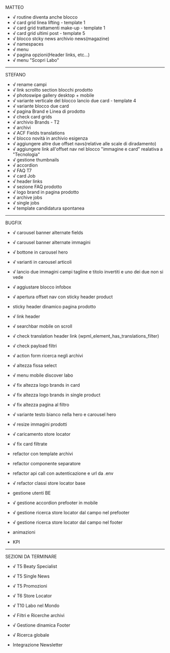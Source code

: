 MATTEO

- √ routine diventa anche blocco
- √ card grid linea lifting - template 1
- √ card grid trattamenti make-up - template 1
- √ card grid ultimi post - template 5
- √ blocco stcky news archivio news(magazine)
- √ namespaces
- √ menu
- √ pagina opzioni(Header links, etc...)
- √ menu "Scopri Labo"



----------



STEFANO

- √ rename campi
- √ link scrollto section blocchi prodotto
- √ photoswipe gallery desktop + mobile
- √ variante verticale del blocco lancio due card - template 4
- √ variante blocco due card
- √ pagina Brand e Linea di prodotto
- √ check card grids
- √ archivio Brands - T2
- √ archivi
- √ ACF Fields translations
- √ blocco novità in archivio esigenza
- √ aggiungere altre due offset navs(relative alle scale di diradamento)
- √ aggiungere link all'offset nav nel blocco "immagine e card" realativa a "Tecnologia"
- √ gestione thumbnails
- √ accordion
- √ FAQ T7
- √ card Job
- √ header links
- √ sezione FAQ prodotto
- √ logo brand in pagina prodotto
- √ archive jobs
- √ single jobs
- √ template candidatura spontanea



----------



BUGFIX

- √ carousel banner alternate fields
- √ carousel banner alternate immagini
- √ bottone in carousel hero
- √ varianti in carousel articoli
- √ lancio due immagini campi tagline e titolo invertiti e uno dei due non si vede
- √ aggiustare blocco infobox
- √ apertura offset nav con sticky header product

- sticky header dinamico pagina prodotto

- √ link header
- √ searchbar mobile on scroll
- √ check translation header link (wpml_element_has_translations_filter)
- √ check payload filtri
- √ action form ricerca negli archivi
- √ altezza fissa select
- √ menu mobile discover labo
- √ fix altezza logo brands in card
- √ fix altezza logo brands in single product
- √ fix altezza pagina al filtro
- √ variante testo bianco nella hero e carousel hero
- √ resize immagini prodotti

- √ caricamento store locator
- √ fix card filtrate

- refactor con template archivi
- refactor componente separatore
- refactor api call con autenticazione e url da .env
- √ refactor classi store locator base

- gestione utenti BE
- √ gestione accordion prefooter in mobile
- √ gestione ricerca store locator dal campo nel prefooter
- √ gestione ricerca store locator dal campo nel footer
- animazioni
- KPI



----------



SEZIONI DA TERMINARE

- √ T5 Beaty Specialist
- √ T5 Single News
- √ T5 Promozioni
- √ T6 Store Locator
- √ T10 Labo nel Mondo

- √ Filtri e Ricerche archivi
- √ Gestione dinamica Footer
- √ Ricerca globale
- Integrazione Newsletter
